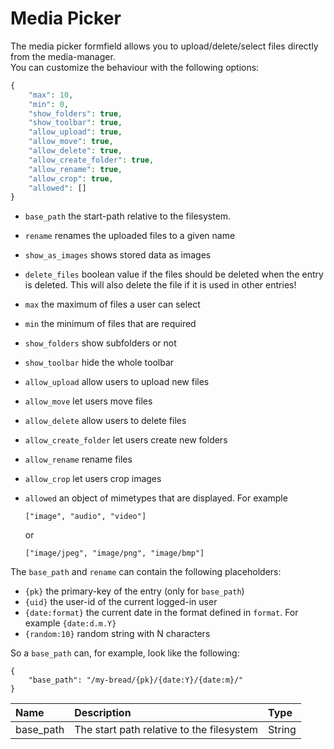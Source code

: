 # Media Picker

The media picker formfield allows you to upload/delete/select files directly from the media-manager.  
You can customize the behaviour with the following options:

```php
{
    "max": 10,
    "min": 0,
    "show_folders": true,
    "show_toolbar": true,
    "allow_upload": true,
    "allow_move": true,
    "allow_delete": true,
    "allow_create_folder": true,
    "allow_rename": true,
    "allow_crop": true,
    "allowed": []
}
```

* `base_path` the start-path relative to the filesystem.
* `rename` renames the uploaded files to a given name
* `show_as_images` shows stored data as images
* `delete_files` boolean value if the files should be deleted when the entry is deleted. This will also delete the file if it is used in other entries!
* `max` the maximum of files a user can select
* `min` the minimum of files that are required
* `show_folders` show subfolders or not
* `show_toolbar` hide the whole toolbar
* `allow_upload` allow users to upload new files
* `allow_move` let users move files
* `allow_delete` allow users to delete files
* `allow_create_folder` let users create new folders
* `allow_rename` rename files
* `allow_crop` let users crop images
* `allowed` an object of mimetypes that are displayed. For example  

  `["image", "audio", "video"]`  

  or  

  `["image/jpeg", "image/png", "image/bmp"]`

The `base_path` and `rename` can contain the following placeholders:

* `{pk}` the primary-key of the entry \(only for `base_path`\)
* `{uid}` the user-id of the current logged-in user
* `{date:format}` the current date in the format defined in `format`. For example `{date:d.m.Y}`
* `{random:10}` random string with N characters

So a `base_path` can, for example, look like the following:

```text
{
    "base_path": "/my-bread/{pk}/{date:Y}/{date:m}/"
}
```

| Name | Description | Type |
| :--- | :--- | :--- |
| base\_path | The start path relative to the filesystem | String |


